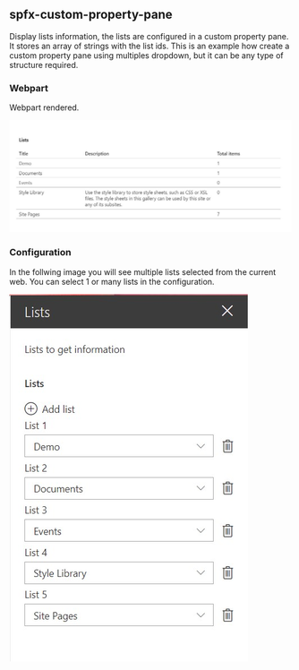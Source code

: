 ## spfx-custom-property-pane

Display lists information, the lists are configured in a custom property pane. It stores an array of strings with the list ids.
This is an example how create a custom property pane using multiples dropdown, but it can be any type of structure required.

### Webpart

Webpart rendered.

![webpart](img-example/wp-example.jpg)

### Configuration

In the follwing image you will see multiple lists selected from the current web.
You can select 1 or many lists in the configuration.

![webpart](img-example/wp-config.jpg)

